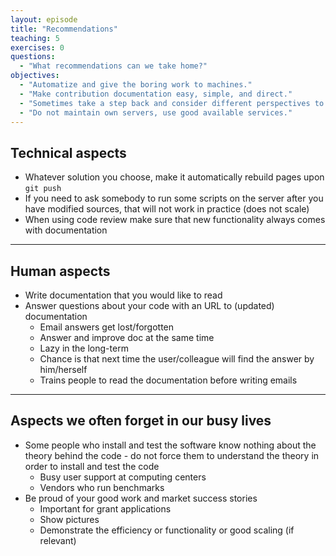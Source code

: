 ```yaml
---
layout: episode
title: "Recommendations"
teaching: 5
exercises: 0
questions:
  - "What recommendations can we take home?"
objectives:
  - "Automatize and give the boring work to machines."
  - "Make contribution documentation easy, simple, and direct."
  - "Sometimes take a step back and consider different perspectives to your documentation."
  - "Do not maintain own servers, use good available services."
---
```


## Technical aspects

- Whatever solution you choose, make it automatically rebuild pages upon `git push`
- If you need to ask somebody to run some scripts on the server after you have modified sources,
  that will not work in practice (does not scale)
- When using code review make sure that new functionality always comes with documentation

---

## Human aspects

- Write documentation that you would like to read
- Answer questions about your code with an URL to (updated) documentation
    - Email answers get lost/forgotten
    - Answer and improve doc at the same time
    - Lazy in the long-term
    - Chance is that next time the user/colleague
      will find the answer by him/herself
    - Trains people to read the documentation before writing emails

---

## Aspects we often forget in our busy lives

- Some people who install and test the software know nothing about the theory behind the code - do not force them to understand the theory in order to install and test the code
    - Busy user support at computing centers
    - Vendors who run benchmarks
- Be proud of your good work and market success stories
    - Important for grant applications
    - Show pictures
    - Demonstrate the efficiency or functionality or good scaling (if relevant)
